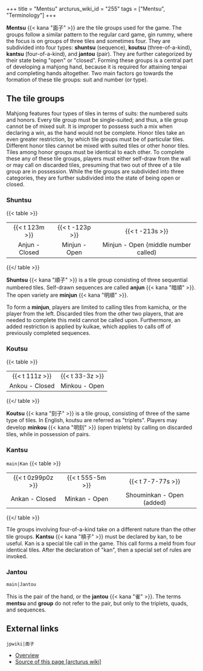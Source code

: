 +++
title = "Mentsu"
arcturus_wiki_id = "255"
tags = ["Mentsu", "Terminology"]
+++

**Mentsu** {{< kana "面子" >}} are the tile groups used for the game. The groups follow a similar
pattern to the regular card game, gin rummy, where the focus is on groups of three tiles and
sometimes four. They are subdivided into four types: **shuntsu** (sequence), **koutsu**
(three-of-a-kind), **kantsu** (four-of-a-kind), and **jantou** (pair). They are further categorized
by their state being "open" or "closed". Forming these groups is a central part of developing a
mahjong hand, because it is required for attaining tenpai and completing hands altogether. Two main
factors go towards the formation of these tile groups: suit and number (or type).

## The tile groups

Mahjong features four types of tiles in terms of suits: the numbered suits and honors. Every tile
group must be single-suited; and thus, a tile group cannot be of mixed suit. It is improper to
possess such a mix when declaring a win, as the hand would not be complete. Honor tiles take an even
greater restriction, by which tile groups must be of particular tiles. Different honor tiles cannot
be mixed with suited tiles or other honor tiles. Tiles among honor groups must be identical to each
other. To complete these any of these tile groups, players must either self-draw from the wall or
may call on discarded tiles, presuming that two out of three of a tile group are in possession.
While the tile groups are subdivided into three categories, they are further subdivided into the
state of being open or closed.

### Shuntsu

{{< table >}}

|                |                 |                                      |
| :------------: | :-------------: | :----------------------------------: |
| {{< t 123m >}} | {{< t -123p >}} |           {{< t -213s >}}            |
| Anjun - Closed |  Minjun - Open  | Minjun - Open (middle number called) |

{{</ table >}}

**Shuntsu** {{< kana "順子" >}} is a tile group consisting of three sequential numbered tiles.
Self-drawn sequences are called **anjun** {{< kana "暗順" >}}. The open variety are **minjun**
{{< kana "明順" >}}.

To form a **minjun**, players are limited to calling tiles from kamicha, or the player from the
left. Discarded tiles from the other two players, that are needed to complete this meld cannot be
called upon. Furthermore, an added restriction is applied by kuikae, which applies to calls off of
previously completed sequences.

### Koutsu

{{< table >}}

|                |                 |
| :------------: | :-------------: |
| {{< t 111z >}} | {{< t 33-3z >}} |
| Ankou - Closed |  Minkou - Open  |

{{</ table >}}

**Koutsu** {{< kana "刻子" >}} is a tile group, consisting of three of the same type of tiles. In
English, koutsu are referred as "triplets". Players may develop **minkou** {{< kana "明刻" >}} (open
triplets) by calling on discarded tiles, while in possession of pairs.

### Kantsu

`main|Kan` {{< table >}}

|                   |                  |                           |
| :---------------: | :--------------: | :-----------------------: |
| {{< t 0z99p0z >}} | {{< t 555-5m >}} |     {{< t 7-7-77s >}}     |
|  Ankan - Closed   |  Minkan - Open   | Shouminkan - Open (added) |

{{</ table >}}

Tile groups involving four-of-a-kind take on a different nature than the other tile groups.
**Kantsu** {{< kana "槓子" >}} must be declared by kan, to be useful. Kan is a special tile call in
the game. This call forms a meld from four identical tiles. After the declaration of "kan", then a
special set of rules are invoked.

### Jantou

`main|Jantou`

This is the pair of the hand, or the **jantou** {{< kana "雀" >}}. The terms **mentsu** and
**group** do not refer to the pair, but only to the triplets, quads, and sequences.

## External links

`jpwiki|面子`

- [Overview](http://www.japanesemahjong.net/mahjong-rules/gameplay/)
- [Source of this page [arcturus wiki]](http://arcturus.su/wiki/Mentsu)
